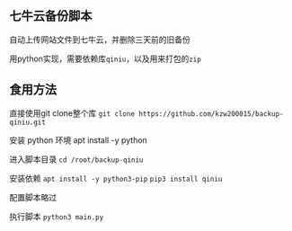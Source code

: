 ## 七牛云备份脚本

自动上传网站文件到七牛云，并删除三天前的旧备份

用python实现，需要依赖库`qiniu`，以及用来打包的`zip`

## 食用方法

直接使用git clone整个库
`git clone https://github.com/kzw200015/backup-qiniu.git`

安装 python 环境
apt install -y python

进入脚本目录
`cd /root/backup-qiniu`

安装依赖
`apt install -y python3-pip`
`pip3 install qiniu`

配置脚本略过

执行脚本
`python3 main.py`

